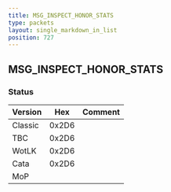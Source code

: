 ```yaml
---
title: MSG_INSPECT_HONOR_STATS
type: packets
layout: single_markdown_in_list
position: 727
---
```


## MSG_INSPECT_HONOR_STATS

### Status

Version    | Hex        | Comment
---------- | ---------- | ---------- 
Classic    | 0x2D6      |
TBC        | 0x2D6      |
WotLK      | 0x2D6      |
Cata       | 0x2D6      |
MoP        |            |